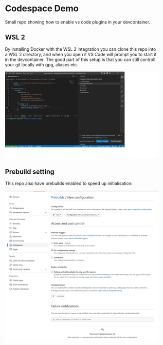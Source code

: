# Codespace Demo

Small repo showing how to enable vs code plugins in your devcontainer.

## WSL 2

By installing Docker with the WSL 2 integration you can clone this repo into a WSL 2 directory, and when you open it VS Code will prompt you to start it in the devcontainer. The good part of this setup is that you can still controll your git locally with gpg, aliases etc.

![Open in devcontainer](./images/openin_devcontainer.png)

## Prebuild setting

This repo also have prebuilds enabled to speed up initialisation:

![Prebuild setting](./images/codespace-prebuild.jpg)
